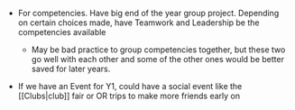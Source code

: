 - For competencies. Have big end of the year group project. Depending on certain choices made, have Teamwork and Leadership be the competencies available
	- May be bad practice to group competencies together, but these two go well with each other and some of the other ones would be better saved for later years. 


- If we have an Event for Y1, could have a social event like the [[Clubs|club]] fair or OR trips to make more friends early on